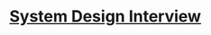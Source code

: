 # [System Design Interview](https://www.amazon.com.br/System-Design-Interview-Insiders-English-ebook/dp/B08B3FWYBX?_encoding=UTF8&dib_tag=se&dib=eyJ2IjoiMSJ9.Qdu9MUgXfP4VAq8GXuVwKyTBlv22blf4Bolo3AhmTNzLWvpgc3k-K-c-Rprr4OYlxAbJQJynxQTQLVBg_Pwe1pMU3Wk5GqsfbgueeLgWYttt8UuphW8nd20mAkc1rbWOrIPjweGeG6heKzsZC8IfPc5GP60Ch90FafCrCA-4tZrk0wSyXVUecq_4nKYGMr6EekdWoj22Fvk_a29kOA-K_hQ9MLKb4VyxULQaI8hKXbJsMjaLDeWh8VwMum7jhHbHtvc0_uUVePFw8u3zlQrDx8MeVZlLTnYTyBpOMnMrAC8.3LCKWTcWmzRaf3VLo0DsebIenQGLxXxtAt4u4dlKMgE&qid=1731417819&sr=8-1)
